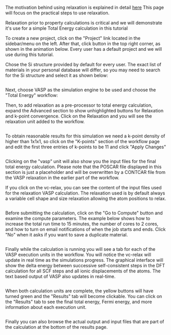 <!-- TODO by MH -->

The motivation behind using relaxation is explained in detail [here](/models/structural-relaxation.png "structural relaxation")  This page will focus on the practical steps to use relaxation.

Relaxation prior to property calculations is critical and we will demonstrate it's use for a simple Total Energy calculation in this tutorial

To create a new project, click on the "Project" link located in the sidebar/menu on the left. After that, click <i class="zmdi zmdi-plus-circle zmdi-hc-border"></i> button in the top right corner, as shown in the animation below. Every user has a default project and we will use during this tutorial.

Chose the Si structure provided by default for every user.  The exact list of materials in your personal database will differ, so you may need to search for the Si structure and select it as shown below:

<img data-gifffer="/images/RelaxStep1.gif" />

Next, choose VASP as the simulation engine to be used and choose the "Total Energy" workflow:

Then, to add relaxation as a pre-processor to total energy calculation, expand the <i class="zmdi zmdi-plus-circle zmdi-hc-border"></i> Advanced section to show unhighlighted buttons for Relaxation and k-point convergence.  Click on the Relaxation and you will see the relaxation unit added to the workflow.

<img data-gifffer="/images/RelaxStep2.gif" />

To obtain reasonable results for this simulation we need a k-point density of higher than 1x1x1, so click on the "K-points" section of the workflow page and edit the first three entries of k-points to be 11 and click "Apply Changes"

<img data-gifffer="/images/RelaxStep3.gif" />

Clicking on the "vasp" unit will also show you the input files for the final total energy calculation.  Please note that the POSCAR file displayed in this section is just a placeholder and will be overwritten by a CONTCAR file from the VASP relaxation in the earlier part of the workflow.

If you click on the vc-relax, you can see the content of the input files used for the relaxation VASP calculation.  The relaxation used is by default always a variable cell shape and size relaxation allowing the atom positions to relax.

<img data-gifffer="/images/RelaxStep4.gif" />

Before submitting the calculation, click on the "Go to Compute" button and examine the compute parameters.  The example below shows how to increase the total run time to 15 minutes, the number of cores to 2 cores, and how to turn on email notifications of when the job starts and ends.  Click "No" when it asks if you want to save a duplicate material.

<img data-gifffer="/images/RelaxStep5.gif" />

Finally while the calculation is running you will see a tab for each of the VASP execution units in the workflow.  You will notice the vc-relax will update in real time as the simulations progress.  The graphical interface will show the delta energy between successive self-consistent steps in the DFT calculation for all SCF steps and all ionic displacements of the atoms.  The text based output of VASP also updates in real-time.

<img data-gifffer="/images/RelaxStep6.gif" />

When both calculation units are complete, the yellow buttons will have turned green and the "Results" tab will become clickable.  You can click on the "Results" tab to see the final total energy, Fermi energy, and more information about each execution unit.

<img data-gifffer="/images/RelaxStep7.gif" />

Finally you can also browse the actual output and input files that are part of the calculation at the bottom of the results page.